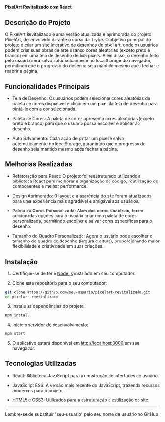 **PixelArt Revitalizado com React**

## Descrição do Projeto

O PixelArt Revitalizado é uma versão atualizada e aprimorada do projeto PixelArt, desenvolvido durante o curso da Trybe. O objetivo principal do projeto é criar um site interativo de desenhos de pixel art, onde os usuários podem criar suas obras de arte usando cores aleatórias (exceto preto e branco) em uma tela de desenho de 5x5 pixels. Além disso, o desenho feito pelo usuário será salvo automaticamente no localStorage do navegador, permitindo que o progresso do desenho seja mantido mesmo após fechar e reabrir a página.

## Funcionalidades Principais

- Tela de Desenho: Os usuários podem selecionar cores aleatórias da paleta de cores disponível e clicar em um pixel da tela de desenho para pintá-lo com a cor selecionada.

- Paleta de Cores: A paleta de cores apresenta cores aleatórias (exceto preto e branco) para que o usuário possa escolher e aplicar ao desenho.

- Auto Salvamento: Cada ação de pintar um pixel é salva automaticamente no localStorage, garantindo que o progresso do desenho seja mantido mesmo após fechar a página.

## Melhorias Realizadas

- Refatoração para React: O projeto foi reestruturado utilizando a biblioteca React para melhorar a organização do código, reutilização de componentes e melhor performance.

- Design Aprimorado: O layout e a aparência do site foram atualizados para uma experiência mais agradável e amigável aos usuários.

- Paleta de Cores Personalizada: Além das cores aleatórias, foram adicionadas opções para o usuário criar uma paleta de cores personalizada, permitindo escolher e salvar cores específicas para o desenho.

- Tamanho do Quadro Personalizado: Agora o usuário pode escolher o tamanho do quadro de desenho (largura e altura), proporcionando maior flexibilidade e criatividade em suas criações.

## Instalação

1. Certifique-se de ter o [Node.js](https://nodejs.org) instalado em seu computador.

2. Clone este repositório para o seu computador:

```bash
git clone https://github.com/seu-usuario/pixelart-revitalizado.git
cd pixelart-revitalizado
```

3. Instale as dependências do projeto:

```bash
npm install
```

4. Inicie o servidor de desenvolvimento:

```bash
npm start
```

5. O aplicativo estará disponível em [http://localhost:3000](http://localhost:3000) em seu navegador.

## Tecnologias Utilizadas

- React: Biblioteca JavaScript para a construção de interfaces de usuário.

- JavaScript ES6: A versão mais recente do JavaScript, trazendo recursos modernos para o projeto.

- HTML5 e CSS3: Utilizados para a estruturação e estilização do site.

---

Lembre-se de substituir "seu-usuario" pelo seu nome de usuário no GitHub.
